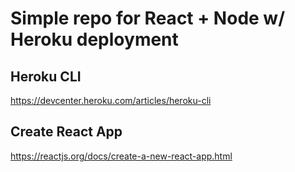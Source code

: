# Simple repo for React + Node w/ Heroku deployment

## Heroku CLI
https://devcenter.heroku.com/articles/heroku-cli

## Create React App
https://reactjs.org/docs/create-a-new-react-app.html